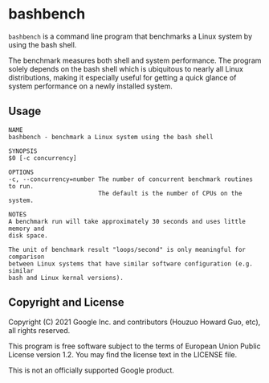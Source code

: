 # bashbench

`bashbench` is a command line program that benchmarks a Linux system by using
the bash shell.

The benchmark measures both shell and system performance. The program solely
depends on the bash shell which is ubiquitous to nearly all Linux distributions,
making it especially useful for getting a quick glance of system performance on
a newly installed system.

## Usage

```text
NAME
bashbench - benchmark a Linux system using the bash shell

SYNOPSIS
$0 [-c concurrency]

OPTIONS
-c, --concurrency=number The number of concurrent benchmark routines to run.
                         The default is the number of CPUs on the system.

NOTES
A benchmark run will take approximately 30 seconds and uses little memory and
disk space.

The unit of benchmark result "loops/second" is only meaningful for comparison
between Linux systems that have similar software configuration (e.g. similar
bash and Linux kernal versions).
```

## Copyright and License

Copyright (C) 2021 Google Inc. and contributors (Houzuo Howard Guo, etc), all
rights reserved.

This program is free software subject to the terms of European Union Public
License version 1.2. You may find the license text in the LICENSE file.

This is not an officially supported Google product.
